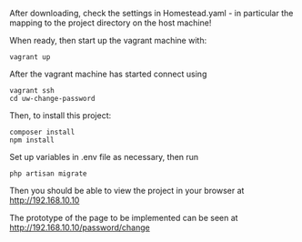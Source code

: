 After downloading, check the settings in Homestead.yaml - in particular
 the mapping to the project directory on the host machine!
 
 When ready, then start up the vagrant machine with:

    vagrant up
    
After the vagrant machine has started connect using

    vagrant ssh
    cd uw-change-password
    
Then, to install this project:

    composer install
    npm install
    
Set up variables in .env file as necessary, then run

    php artisan migrate
    
Then you should be able to view the project in your browser at http://192.168.10.10

The prototype of the page to be implemented can be seen at http://192.168.10.10/password/change
    
